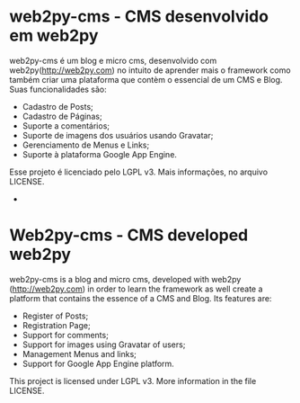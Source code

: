 # web2py-cms - CMS desenvolvido em web2py

web2py-cms é um blog e micro cms, desenvolvido com web2py(http://web2py.com) no intuito de aprender mais o framework como também
criar uma plataforma que contèm o essencial de um CMS e Blog. Suas funcionalidades são:

 - Cadastro de Posts;
 - Cadastro de Páginas;
 - Suporte a comentários;
 - Suporte de imagens dos usuários usando Gravatar;
 - Gerenciamento de Menus e Links;
 - Suporte à plataforma Google App Engine.

Esse projeto é licenciado pelo LGPL v3. Mais informações, no arquivo LICENSE.

-

# Web2py-cms - CMS developed web2py

web2py-cms is a blog and micro cms, developed with web2py (http://web2py.com) in order to learn the framework as well
create a platform that contains the essence of a CMS and Blog. Its features are:

  - Register of Posts;
  - Registration Page;
  - Support for comments;
  - Support for images using Gravatar of users;
  - Management Menus and links;
  - Support for Google App Engine platform.

This project is licensed under LGPL v3. More information in the file LICENSE.

